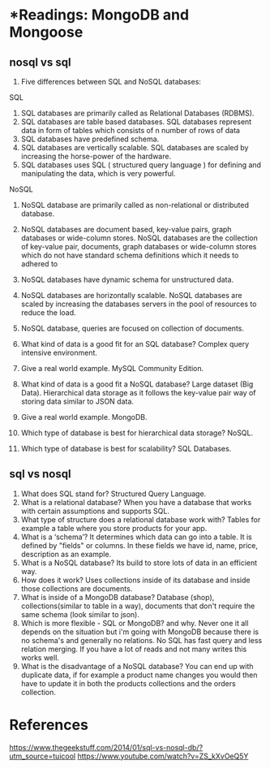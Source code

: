 # *Readings: MongoDB and Mongoose

## nosql vs sql

1. Five differences between SQL and NoSQL databases:

SQL
1. SQL databases are primarily called as Relational Databases (RDBMS).
2. SQL databases are table based databases. SQL databases represent data in form of tables which consists of n number of rows of data
3. SQL databases have predefined schema.
4. SQL databases are vertically scalable. SQL databases are scaled by increasing the horse-power of the hardware.
5. SQL databases uses SQL ( structured query language ) for defining and manipulating the data, which is very powerful.

NoSQL
1. NoSQL database are primarily called as non-relational or distributed database.
2. NoSQL databases are document based, key-value pairs, graph databases or wide-column stores. NoSQL databases are the collection of key-value pair, documents, graph databases or wide-column stores which do not have standard schema definitions which it needs to adhered to
3. NoSQL databases have dynamic schema for unstructured data. 
4. NoSQL databases are horizontally scalable. NoSQL databases are scaled by increasing the databases servers in the pool of resources to reduce the load.
5. NoSQL database, queries are focused on collection of documents.
 	 
 	 
1. What kind of data is a good fit for an SQL database?  Complex query intensive environment.
2. Give a real world example. MySQL Community Edition.
3. What kind of data is a good fit a NoSQL database? Large dataset (Big Data). Hierarchical data storage as it follows the key-value pair way of storing data similar to JSON data.
4. Give a real world example. MongoDB.
5. Which type of database is best for hierarchical data storage? NoSQL.
6. Which type of database is best for scalability? SQL Databases.

## sql vs nosql

1. What does SQL stand for? Structured Query Language.
2. What is a relational database? When you have a database that works with certain assumptions and supports SQL.
3. What type of structure does a relational database work with? Tables for example a table where you store products for your app.
4. What is a ‘schema’? It determines which data can go into a table. It is defined by "fields" or columns. In these fields we have id, name, price, description as an example.
5. What is a NoSQL database? Its build to store lots of data in an efficient way.
6. How does it work? Uses collections inside of its database and inside those collections are documents.
7. What is inside of a MongoDB database? Database (shop), collections(similar to table in a way), documents that don't require the same schema (look similar to json). 
8. Which is more flexible - SQL or MongoDB? and why. Never one it all depends on the situation but i'm going with MongoDB because there is no schema's and generally no relations. No SQL has fast query and less relation merging. If you have a lot of reads and not many writes this works well.
9. What is the disadvantage of a NoSQL database? You can end up with duplicate data, if for example a product name changes you would then have to update it in both the products collections and the orders collection.


# References
https://www.thegeekstuff.com/2014/01/sql-vs-nosql-db/?utm_source=tuicool
https://www.youtube.com/watch?v=ZS_kXvOeQ5Y
